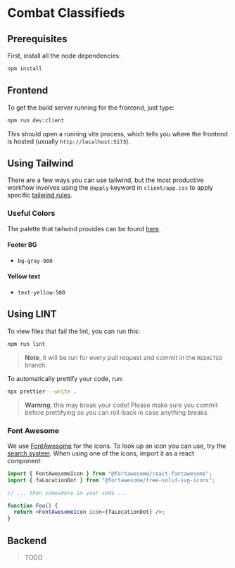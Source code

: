 # Combat Classifieds

## Prerequisites

First, install all the node dependencies:

```bash
npm install
```

## Frontend

To get the build server running for the frontend, just type:

```bash
npm run dev:client
```

This should open a running vite process, which tells you where the frontend is hosted
(usually `http://localhost:5173`).

## Using Tailwind

There are a few ways you can use tailwind, but the most productive workflow involves using the
`@apply` keyword in `client/app.css` to apply specific
[tailwind rules](https://tailwindcss.com/docs/font-weight).

### Useful Colors

The palette that tailwind provides can be found [here](https://tailwindcss.com/docs/customizing-colors).

#### Footer BG

- `bg-gray-900`

#### Yellow text

- `text-yellow-500`

## Using LINT

To view files that fail the lint, you can run this:

```bash
npm run lint
```

> **Note**, it will be run for every pull request and commit in the `REDACTED` branch.

To automatically prettify your code, run:

```bash
npx prettier --write .
```

> **Warning**, this may break your code! Please make sure you commit before prettifying
> so you can roll-back in case anything breaks.

### Font Awesome

We use [FontAwesome](https://fontawesome.com) for the icons. To look up an icon you can use, try the
[search system](https://fontawesome.com/search). When using one of the icons, import it as
a react component:

```jsx
import { FontAwesomeIcon } from "@fortawesome/react-fontawesome";
import { faLocationDot } from "@fortawesome/free-solid-svg-icons";

// ... then somewhere in your code ...

function Foo() {
  return <FontAwesomeIcon icon={faLocationDot} />;
}
```

## Backend

> TODO
